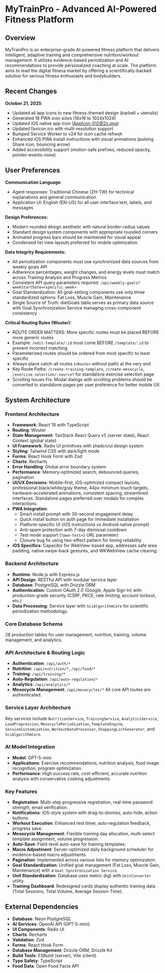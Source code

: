 # MyTrainPro - Advanced AI-Powered Fitness Platform

## Overview
MyTrainPro is an enterprise-grade AI-powered fitness platform that delivers intelligent, adaptive training and comprehensive nutrition/workout management. It utilizes evidence-based periodization and AI recommendations to provide personalized coaching at scale. The platform aims to lead the digital fitness market by offering a scientifically-backed solution for serious fitness enthusiasts and bodybuilders.

## Recent Changes
**October 21, 2025**:
- Updated all app icons to new fitness-themed design (barbell + utensils)
- Generated 18 PWA icon sizes (16x16 to 1024x1024)
- Updated iOS native app icon (AppIcon-512@2x.png)
- Updated favicon.ico with multi-resolution support
- Bumped Service Worker to v24 for icon cache refresh
- Enhanced iOS PWA install instructions with visual animations (pulsing Share icon, bouncing arrow)
- Added accessibility support (motion-safe prefixes, reduced opacity, pointer-events-none)

## User Preferences
**Communication Language**:
- Agent responses: Traditional Chinese (ZH-TW) for technical explanations and general communication
- Application UI: English (EN-US) for all user interface text, labels, and messages

**Design Preferences:**
- Modern rounded design aesthetic with natural border-radius values
- Standard design system components with appropriate rounded corners
- Animated progress bars should be maintained for visual appeal
- Condensed list view layouts preferred for mobile optimization

**Data Integrity Requirements:**
- All periodization components must use synchronized data sources from weekly goals API
- Adherence percentages, weight changes, and energy levels must match across Training Analysis and Progress Metrics
- Consistent API query parameters required: `/api/weekly-goals?weekStartDate=<specific_week>`
- Goal Standardization: All goal-setting components use only three standardized options: Fat Loss, Muscle Gain, Maintenance
- Single Source of Truth: dietGoals table serves as primary data source with Goal Synchronization Service managing cross-component consistency

**Critical Routing Rules (Wouter):**
- ROUTE ORDER MATTERS: More specific routes must be placed BEFORE more generic routes
- Example: `/edit-template/:id` must come BEFORE `/template/:id` to prevent incorrect matching
- Parameterized routes should be ordered from most specific to least specific
- Always place catch-all routes (`<Route>` without path) at the very end
- Key Route Paths: `/create-training-template`, `/create-mesocycle`, `/exercise-selection/:source?` for standalone exercise selection page
- Scrolling Issues Fix: Modal dialogs with scrolling problems should be converted to standalone pages per user preference for better mobile UX

## System Architecture

### Frontend Architecture
- **Framework**: React 18 with TypeScript
- **Routing**: Wouter
- **State Management**: TanStack React Query v5 (server state), React Context (global state)
- **UI Framework**: Radix UI primitives with shadcn/ui design system
- **Styling**: Tailwind CSS with dark/light mode
- **Forms**: React Hook Form with Zod
- **Charts**: Recharts
- **Error Handling**: Global error boundary system
- **Performance**: Memory-optimized search, debounced queries, pagination
- **UI/UX Decisions**: Mobile-first, iOS-optimized compact layouts, professional black/white/gray theme, 44px minimum touch targets, hardware-accelerated animations, consistent spacing, streamlined interfaces. Standalone pages preferred over modals for complex interactions.
- **PWA Integration**: 
  - Smart install prompt with 30-second engagement delay
  - Quick install button on auth page for immediate installation
  - Platform-specific UI (iOS instructions vs Android native prompt)
  - Anti-spam protection with 7-day dismissal cooldown
  - Test mode support (`?pwa-test=1` URL parameter)
  - Closure bug fix using two-effect pattern for timing reliability
- **iOS Specifics**: Capacitor for WebView-based app, addresses safe area padding, native swipe-back gestures, and WKWebView cache clearing.

### Backend Architecture
- **Runtime**: Node.js with Express.js
- **API Design**: RESTful API with modular service layer
- **Database**: PostgreSQL with Drizzle ORM
- **Authentication**: Custom OAuth 2.0 (Google, Apple Sign In) with production-grade security (CSRF, PKCE, rate limiting, account lockout, etc.)
- **Data Processing**: Service layer with `SciAlgorithmCore` for scientific periodization methodology.

### Core Database Schema
28 production tables for user management, nutrition, training, volume management, and analytics.

### API Architecture & Routing Logic
- **Authentication**: `/api/auth/*`
- **Nutrition**: `/api/nutrition/*`, `/api/food/*`
- **Training**: `/api/training/*`
- **Auto-Regulation**: `/api/auto-regulation/*`
- **Analytics**: `/api/analytics/*`
- **Mesocycle Management**: `/api/mesocycles/*`
All core API routes are authenticated.

### Service Layer Architecture
Key services include `NutritionService`, `TrainingService`, `AnalyticsService`, `LoadProgression`, `MesocyclePeriodization`, `TemplateEngine`, `SessionCustomization`, `WorkoutDataProcessor`, `ShoppingListGenerator`, and `SciAlgorithmCore`.

### AI Model Integration
- **Model**: GPT-5-mini
- **Applications**: Exercise recommendations, nutrition analysis, food image recognition, program optimization.
- **Performance**: High success rate, cost-efficient, accurate nutrition analysis with conservative cooking adjustments.

### Key Features
- **Registration**: Multi-step progressive registration, real-time password strength, email verification.
- **Notifications**: iOS-style system with drag-to-dismiss, auto-hide, action buttons.
- **Workout Execution**: Enhanced rest timer, auto-regulation feedback, progress save.
- **Mesocycle Management**: Flexible training day allocation, multi-select template assignment, volume progression.
- **Auto-Save**: Field-level auto-save for training templates.
- **Macro Adjustment**: Server-optimized daily background scheduler for evidence-based macro adjustments.
- **Pagination**: Implemented across various lists for memory optimization.
- **Goal Standardization**: Unified goal management (Fat Loss, Muscle Gain, Maintenance) with a `Goal Synchronization Service`.
- **Unit Standardization**: Database uses metric (kg) with `UnitConverter` utility.
- **Training Dashboard**: Redesigned cards display authentic training data (Total Sessions, Total Volume, Average Session Time).

## External Dependencies

- **Database**: Neon PostgreSQL
- **AI Services**: OpenAI API (GPT-5-mini)
- **UI Components**: Radix UI
- **Charts**: Recharts
- **Validation**: Zod
- **Forms**: React Hook Form
- **Database Management**: Drizzle ORM, Drizzle Kit
- **Build Tools**: ESBuild (server), Vite (client)
- **Type Safety**: TypeScript
- **Food Data**: Open Food Facts API